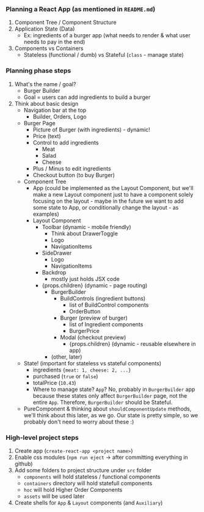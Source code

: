 ### Planning a React App (as mentioned in `README.md`)
1) Component Tree / Component Structure
1) Application State (Data)
    - Ex: ingredients of a burger app (what needs to render & what user needs to pay in the end)
1) Components vs Containers
    - Stateless (functional / dumb) vs Stateful (`class` - manage state)

### Planning phase steps
1) What's the name / goal?
    - Burger Builder
    - Goal = users can add ingredients to build a burger
1) Think about basic design
    - Navigation bar at the top
        - Builder, Orders, Logo
    - Burger Page
        - Picture of Burger (with ingredients) - dynamic!
        - Price (text)
        - Control to add ingredients
            - Meat
            - Salad
            - Cheese
        - Plus / Minus to edit ingredients
        - Checkout button (to buy Burger)
    - Component Tree
        - App (could be implemented as the Layout Component, but we'll make a new Layout component just to have a component solely focusing on the layout - maybe in the future we want to add some state to App, or conditionally change the layout - as examples)
        - Layout Component
            - Toolbar (dynamic - mobile friendly)
                - Think about DrawerToggle
                - Logo
                - NavigationItems
            - SideDrawer
                - Logo
                - NavigationItems
            - Backdrop
                - mostly just holds JSX code
            - {props.children} (dynamic - page routing)
                - BurgerBuilder
                    - BuildControls (ingredient buttons)
                        - list of BuildControl components
                        - OrderButton
                    - Burger (preview of burger)
                        - list of Ingredient components
                        - BurgerPrice
                    - Modal (checkout preview)
                        - {props.children} (dynamic - reusable elsewhere in app)
                - (other, later)
    - State! (important for stateless vs stateful components)
        - ingredients `{meat: 1, cheese: 2, ...}`
        - purchased (`true` or `false`)
        - totalPrice (`10.43`)
        - Where to manage state? `App`? No, probably in `BurgerBuilder` app because these states only affect `BurgerBuilder` page, not the entire `App`. Therefore, `BurgerBuilder` should be Stateful.
    - PureComponent & thinking about `shouldComponentUpdate` methods, we'll think about this later, as we go. Our state is pretty simple, so we probably don't need to worry about these :)

### High-level project steps
1) Create app (`create-react-app <project name>`)
1) Enable css modules (`npm run eject` -> after committing everything in github)
1) Add some folders to project structure under `src` folder
    - `components` will hold stateless / functional components
    - `containers` directory will hold statefull components
    - `hoc` will hold Higher Order Components
    - `assets` will be used later
1) Create shells for `App` & `Layout` components (and `Auxiliary`)